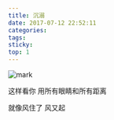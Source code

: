 ```yaml
---
title: 沉溺
date: 2017-07-12 22:52:11
categories: 
tags: 
sticky:
top: 1
---
```

![mark](http://oszefrx4t.bkt.clouddn.com/blog/170712/gJ1g4398i4.jpg?imageslim)

这样看你
用所有眼睛和所有距离

就像风住了
风又起